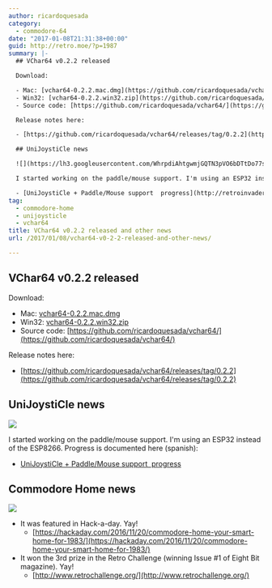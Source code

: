 ```yaml
---
author: ricardoquesada
category:
  - commodore-64
date: "2017-01-08T21:31:38+00:00"
guid: http://retro.moe/?p=1987
summary: |-
  ## VChar64 v0.2.2 released

  Download:

  - Mac: [vchar64-0.2.2.mac.dmg](https://github.com/ricardoquesada/vchar64/releases/download/0.2.2/vchar64-0.2.2.mac.dmg)
  - Win32: [vchar64-0.2.2.win32.zip](https://github.com/ricardoquesada/vchar64/releases/download/0.2.2/vchar64-0.2.2.win32.zip)
  - Source code: [https://github.com/ricardoquesada/vchar64/](https://github.com/ricardoquesada/vchar64/)

  Release notes here:

  - [https://github.com/ricardoquesada/vchar64/releases/tag/0.2.2](https://github.com/ricardoquesada/vchar64/releases/tag/0.2.2)

  ## UniJoystiCle news

  ![](https://lh3.googleusercontent.com/WhrpdiAhtgwmjGQTN3pVO6bDTtDo77s5tTkDMXoWUA08P96vsLMkjNweXlw-_UoFZelzCkZXae6rRuDSPaEYTG5-7sVQAs-BAGh_jiACvRuFQNvFG2BaKkGHO589fXq-lctpcfg=-no)

  I started working on the paddle/mouse support. I'm using an ESP32 instead of the ESP8266. Progress is documented here (spanish):

  - [UniJoystiCle + Paddle/Mouse support  progress](http://retroinvaders.com/commodoremania/foro/index.php/topic,1708.msg25518/)
tag:
  - commodore-home
  - unijoysticle
  - vchar64
title: VChar64 v0.2.2 released and other news
url: /2017/01/08/vchar64-v0-2-2-released-and-other-news/

---
```

## VChar64 v0.2.2 released

Download:

- Mac: [vchar64-0.2.2.mac.dmg](https://github.com/ricardoquesada/vchar64/releases/download/0.2.2/vchar64-0.2.2.mac.dmg)
- Win32: [vchar64-0.2.2.win32.zip](https://github.com/ricardoquesada/vchar64/releases/download/0.2.2/vchar64-0.2.2.win32.zip)
- Source code: [https://github.com/ricardoquesada/vchar64/](https://github.com/ricardoquesada/vchar64/)

Release notes here:

- [https://github.com/ricardoquesada/vchar64/releases/tag/0.2.2](https://github.com/ricardoquesada/vchar64/releases/tag/0.2.2)

## UniJoystiCle news

![](https://lh3.googleusercontent.com/WhrpdiAhtgwmjGQTN3pVO6bDTtDo77s5tTkDMXoWUA08P96vsLMkjNweXlw-_UoFZelzCkZXae6rRuDSPaEYTG5-7sVQAs-BAGh_jiACvRuFQNvFG2BaKkGHO589fXq-lctpcfg=-no)

I started working on the paddle/mouse support. I'm using an ESP32 instead of the ESP8266. Progress is documented here (spanish):

- [UniJoystiCle + Paddle/Mouse support  progress](http://retroinvaders.com/commodoremania/foro/index.php/topic,1708.msg25518/)

## Commodore Home news

![](https://lh3.googleusercontent.com/kWYsMVfklNNRB3Zs5umuXGaLOkzfZcV6Rwd1ixvilHi4-cXZdXePNUAOiv2WLUbtNYMOjP2wHxtqo_ijpeku9a7DDn4eYkDVPS2YSa8tB3HIOenqsVFX4fvr_S9nK2mxaHAiIBs=-no)

- It was featured in Hack-a-day. Yay!
  - [https://hackaday.com/2016/11/20/commodore-home-your-smart-home-for-1983/](https://hackaday.com/2016/11/20/commodore-home-your-smart-home-for-1983/)
- It won the 3rd prize in the Retro Challenge (winning Issue #1 of Eight Bit magazine). Yay!
  - [http://www.retrochallenge.org/](http://www.retrochallenge.org/)
